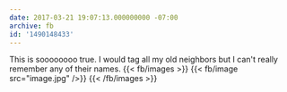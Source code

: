 ```yaml
---
date: 2017-03-21 19:07:13.000000000 -07:00
archive: fb
id: '1490148433'
---
```


This is soooooooo true. I would tag all my old neighbors but I can't really remember any of their names.
{{< fb/images >}}
{{< fb/image src="image.jpg" />}}
{{< /fb/images >}}
